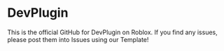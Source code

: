 # DevPlugin

This is the official GitHub for DevPlugin on Roblox.
If you find any issues, please post them into Issues using our Template!

